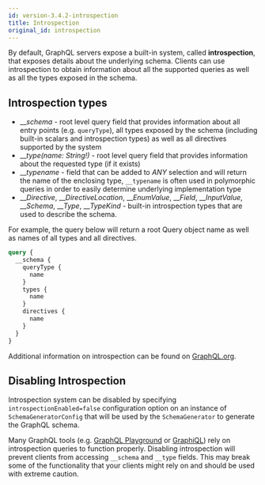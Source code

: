 ```yaml
---
id: version-3.4.2-introspection
title: Introspection
original_id: introspection
---
```

By default, GraphQL servers expose a built-in system, called **introspection**, that exposes details about the underlying schema.
Clients can use introspection to obtain information about all the supported queries as well as all the types exposed in the schema.

## Introspection types

* ___schema_ - root level query field that provides information about all entry points (e.g. `queryType`), all types exposed
by the schema (including built-in scalars and introspection types) as well as all directives supported by the system
* ___type(name: String!)_ - root level query field that provides information about the requested type (if it exists)
* ___typename_ - field that can be added to *ANY* selection and will return the name of the enclosing type, `__typename`
is often used in polymorphic queries in order to easily determine underlying implementation type
* ___Directive_, ___DirectiveLocation_, ___EnumValue_, ___Field_, ___InputValue_, ___Schema_, ___Type_, ___TypeKind_ - built-in
introspection types that are used to describe the schema.

For example, the query below will return a root Query object name as well as names of all types and all directives.

```graphql
query {
  __schema {
    queryType {
      name
    }
    types {
      name
    }
    directives {
      name
    }
  }
}
```

Additional information on introspection can be found on [GraphQL.org](https://graphql.org/learn/introspection/).

## Disabling Introspection

Introspection system can be disabled by specifying `introspectionEnabled=false` configuration option on an instance of
`SchemaGeneratorConfig` that will be used by the `SchemaGenerator` to generate the GraphQL schema.

Many GraphQL tools (e.g. [GraphQL Playground](https://github.com/prisma-labs/graphql-playground) or [GraphiQL](https://github.com/graphql/graphiql))
rely on introspection queries to function properly. Disabling introspection will prevent clients from accessing `__schema`
and `__type` fields. This may break some of the functionality that your clients might rely on and should be used with
extreme caution.
